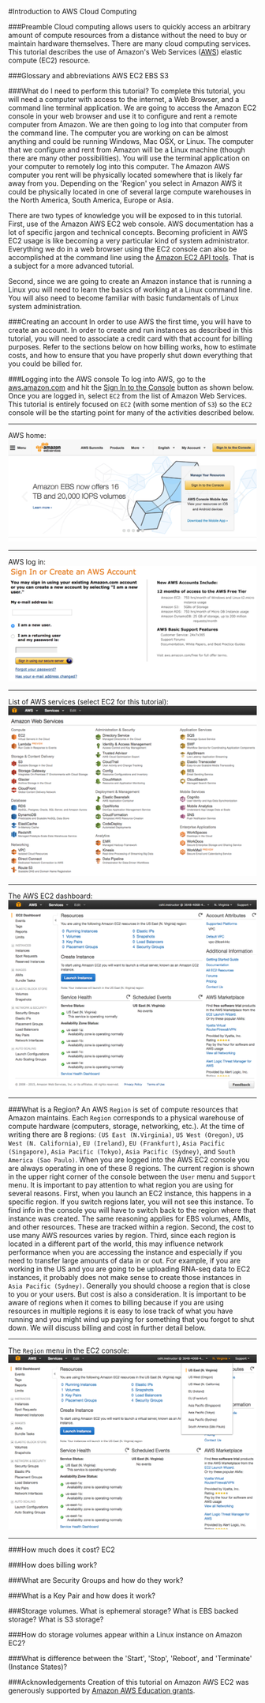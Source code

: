 #Introduction to AWS Cloud Computing

###Preamble
Cloud computing allows users to quickly access an arbitrary amount of compute resources from a distance without the need to buy or maintain hardware themselves. There are many cloud computing services. This tutorial describes the use of Amazon's Web Services ([AWS](http://aws.amazon.com/)) elastic compute (EC2) resource. 

###Glossary and abbreviations
AWS
EC2
EBS
S3

###What do I need to perform this tutorial?
To complete this tutorial, you will need a computer with access to the internet, a Web Browser, and a command line terminal application. We are going to access the Amazon EC2 console in your web browser and use it to configure and rent a remote computer from Amazon. We are then going to log into that computer from the command line. The computer you are working on can be almost anything and could be running Windows, Mac OSX, or Linux. The computer that we configure and rent from Amazon will be a Linux machine (though there are many other possibilities). You will use the terminal application on your computer to remotely log into this computer. The Amazon AWS computer you rent will be physically located somewhere that is likely far away from you. Depending on the 'Region' you select in Amazon AWS it could be physically located in one of several large compute warehouses in the North America, South America, Europe or Asia.   

There are two types of knowledge you will be exposed to in this tutorial.  First, use of the Amazon AWS EC2 web console. AWS documentation has a lot of specific jargon and technical concepts. Becoming proficient in AWS EC2 usage is like becoming a very particular kind of system administrator. Everything we do in a web browser using the EC2 console can also be accomplished at the command line using the [Amazon EC2 API tools](https://aws.amazon.com/developertools/Amazon-EC2/351). That is a subject for a more advanced tutorial.

Second, since we are going to create an Amazon instance that is running a Linux you will need to learn the basics of working at a Linux command line.  You will also need to become familiar with basic fundamentals of Linux system administration.
 
###Creating an account
In order to use AWS the first time, you will have to create an account. In order to create and run instances as described in this tutorial, you will need to associate a credit card with that account for billing purposes. Refer to the sections below on how billing works, how to estimate costs, and how to ensure that you have properly shut down everything that you could be billed for.

###Logging into the AWS console
To log into AWS, go to the [aws.amazon.com](http://aws.amazon.com/) and hit the [Sign In to the Console](https://console.aws.amazon.com/console/home) button as shown below.  Once you are logged in, select `EC2` from the list of Amazon Web Services. This tutorial is entirely focused on `EC2` (with some mention of `S3`) so the `EC2` console will be the starting point for many of the activities described below.   

***
AWS home:
![AWS-Home](Images/AWS/AWS-Home.png)
***
AWS log in:
![AWS-Login](Images/AWS/AWS-Login.png)
***
List of AWS services (select EC2 for this tutorial):
![AWS-Services](Images/AWS/AWS-Services.png)
***
The AWS EC2 dashboard:
![AWS-EC2-Dashboard](Images/AWS/AWS-EC2-Dashboard.png)
***

###What is a Region?
An AWS `Region` is set of compute resources that Amazon maintains. Each `Region` corresponds to a physical warehouse of compute hardware (computers, storage, networking, etc.). At the time of writing there are 8 regions: `(US East (N.Virginia)`, `US West (Oregon)`, `US West (N. California)`, `EU (Ireland)`, `EU (Frankfurt)`, `Asia Pacific (Singapore)`, `Asia Pacific (Tokyo)`, `Asia Pacific (Sydney)`, and `South America (Sao Paulo)`.  When you are logged into the AWS EC2 console you are always operating in one of these 8 regions. The current region is shown in the upper right corner of the console between the `User` menu and `Support` menu. It is important to pay attention to what region you are using for several reasons. First, when you launch an EC2 instance, this happens in a specific region. If you switch regions later, you will not see this instance. To find info in the console you will have to switch back to the region where that instance was created. The same reasoning applies for EBS volumes, AMIs, and other resources. These are tracked within a region. Second, the cost to use many AWS resources varies by region. Third, since each region is located in a different part of the world, this may influence network performance when you are accessing the instance and especially if you need to transfer large amounts of data in or out. For example, if you are working in the US and you are going to be uploading RNA-seq data to EC2 instances, it probably does not make sense to create those instances in `Asia Pacific (Sydney)`. Generally you should choose a region that is close to you or your users. But cost is also a consideration. It is important to be aware of regions when it comes to billing because if you are using resources in multiple regions it is easy to lose track of what you have running and you might wind up paying for something that you forgot to shut down. We will discuss billing and cost in further detail below.   

***
The `Region` menu in the EC2 console:
![AWS-EC2-Regions](Images/AWS/AWS-EC2-Regions.png)
***

###How much does it cost?
EC2 

###How does billing work?


###What are Security Groups and how do they work?


###What is a Key Pair and how does it work?


###Storage volumes. What is ephemeral storage? What is EBS backed storage? What is S3 storage?


###How do storage volumes appear within a Linux instance on Amazon EC2?


###What is difference between the 'Start', 'Stop', 'Reboot', and 'Terminate' (Instance States)?


###Acknowledgements
Creation of this tutorial on Amazon AWS EC2 was generously supported by [Amazon AWS Education grants](http://aws.amazon.com/grants/).